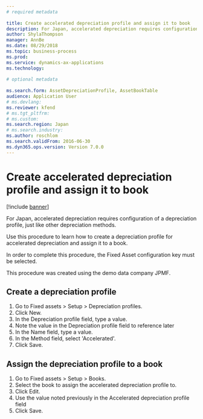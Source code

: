 ```yaml
--- 
# required metadata 
 
title: Create accelerated depreciation profile and assign it to book
description: For Japan, accelerated depreciation requires configuration of a depreciation profile, just like other depreciation methods. 
author: ShylaThompson
manager: AnnBe 
ms.date: 08/29/2018
ms.topic: business-process 
ms.prod:  
ms.service: dynamics-ax-applications 
ms.technology:  
 
# optional metadata 
 
ms.search.form: AssetDepreciationProfile, AssetBookTable   
audience: Application User 
# ms.devlang:  
ms.reviewer: kfend
# ms.tgt_pltfrm:  
# ms.custom:  
ms.search.region: Japan
# ms.search.industry: 
ms.author: roschlom
ms.search.validFrom: 2016-06-30 
ms.dyn365.ops.version: Version 7.0.0 
---
```

# Create accelerated depreciation profile and assign it to book

[!include [banner](../../includes/banner.md)]

For Japan, accelerated depreciation requires configuration of a depreciation profile, just like other depreciation methods. 



Use this procedure to learn how to create a depreciation profile for accelerated depreciation and assign it to a book. 



In order to complete this procedure, the Fixed Asset configuration key must be selected.



This procedure was created using the demo data company JPMF.


## Create a depreciation profile
1. Go to Fixed assets > Setup > Depreciation profiles.
2. Click New.
3. In the Depreciation profile field, type a value.
4. Note the value in the Depreciation profile field to reference later
5. In the Name field, type a value.
6. In the Method field, select 'Accelerated'.
7. Click Save.

## Assign the depreciation profile to a book
1. Go to Fixed assets > Setup > Books.
2. Select the book to assign the accelerated depreciation profile to.
3. Click Edit.
4. Use the value noted previously in the Accelerated depreciation profile field
5. Click Save.

